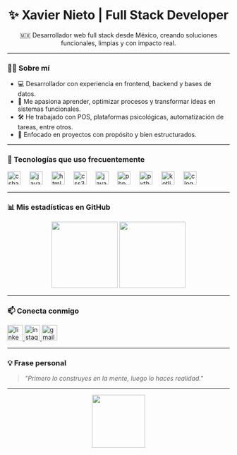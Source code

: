 <h1 align="center">✨ Xavier Nieto | Full Stack Developer</h1>

<p align="center">🇲🇽 Desarrollador web full stack desde México, creando soluciones funcionales, limpias y con impacto real.</p>

---

### 🧑‍💻 Sobre mí

- 💻 Desarrollador con experiencia en frontend, backend y bases de datos.
- 🧠 Me apasiona aprender, optimizar procesos y transformar ideas en sistemas funcionales.
- 🛠️ He trabajado con POS, plataformas psicológicas, automatización de tareas, entre otros.
- 🎯 Enfocado en proyectos con propósito y bien estructurados.

---

### 🧰 Tecnologías que uso frecuentemente

<div align="left">
  <img src="https://cdn.jsdelivr.net/gh/devicons/devicon/icons/csharp/csharp-original.svg" height="30" alt="csharp logo" />
  <img width="12">
  <img src="https://cdn.jsdelivr.net/gh/devicons/devicon/icons/java/java-original.svg" height="30" alt="java logo" />
  <img width="12" />
  <img src="https://cdn.jsdelivr.net/gh/devicons/devicon/icons/html5/html5-original.svg" height="30" alt="html5 logo" />
  <img width="12" />
  <img src="https://cdn.jsdelivr.net/gh/devicons/devicon/icons/css3/css3-original.svg" height="30" alt="css3 logo" />
  <img width="12" />
  <img src="https://cdn.jsdelivr.net/gh/devicons/devicon/icons/javascript/javascript-original.svg" height="30" alt="javascript logo" />
  <img width="12" />
  <img src="https://cdn.jsdelivr.net/gh/devicons/devicon/icons/php/php-original.svg" height="30" alt="php logo" />
  <img width="12" />
  <img src="https://cdn.jsdelivr.net/gh/devicons/devicon/icons/python/python-original.svg" height="30" alt="python logo" />
  <img width="12" />
  <img src="https://cdn.jsdelivr.net/gh/devicons/devicon/icons/kotlin/kotlin-original.svg" height="30" alt="kotlin logo" />
  <img width="12" />
  <img src="https://cdn.jsdelivr.net/gh/devicons/devicon/icons/c/c-original.svg" height="30" alt="c logo" />
</div>

---

### 📊 Mis estadísticas en GitHub

<div align="center">
  <img src="https://github-readme-stats.vercel.app/api?username=DevXavierNieto&show_icons=true&theme=dracula&hide_border=false&count_private=true" height="150" />
  <img src="https://github-readme-stats.vercel.app/api/top-langs/?username=DevXavierNieto&layout=compact&theme=dracula&hide_border=false&langs_count=6" height="150" />
</div>

---

### 📫 Conecta conmigo

<div align="left">
  <a href="https://www.linkedin.com/in/francisco-xavier-nieto-orozco-0aa4042a8/" target="_blank">
    <img src="https://img.shields.io/static/v1?message=LinkedIn&logo=linkedin&label=&color=0077B5&logoColor=white&labelColor=&style=for-the-badge" height="35" alt="linkedin logo" />
  </a>
  <a href="https://www.instagram.com/devxavi/" target="_blank">
    <img src="https://img.shields.io/static/v1?message=Instagram&logo=instagram&label=&color=E4405F&logoColor=white&labelColor=&style=for-the-badge" height="35" alt="instagram logo" />
  </a>
  <a href="mailto:dev.xavier.nieto@gmail.com" target="_blank">
    <img src="https://img.shields.io/static/v1?message=Gmail&logo=gmail&label=&color=D14836&logoColor=white&labelColor=&style=for-the-badge" height="35" alt="gmail logo" />
  </a>
</div>

---

### 💡 Frase personal

> *"Primero lo construyes en la mente, luego lo haces realidad."*

---

<p align="center">
  <img src="https://avatars.githubusercontent.com/u/192259212?v=4" height="120" />
</p>
